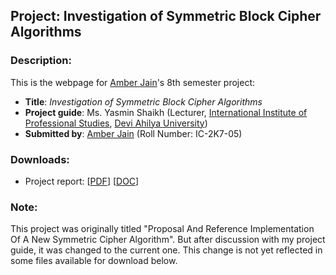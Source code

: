 ## Project: Investigation of Symmetric Block Cipher Algorithms

### Description:
This is the webpage for [Amber Jain](/)'s 8th semester project:

* **Title**: *Investigation of Symmetric Block Cipher Algorithms*
* **Project guide**: Ms. Yasmin Shaikh (Lecturer, [International Institute of Professional Studies](http://iips.edu.in), [Devi Ahilya University](http://www.dauniv.ac.in/))
* **Submitted by**: [Amber Jain](/) (Roll Number: IC-2K7-05)

### Downloads:
* Project report: [[PDF](./files/project_report.pdf)] [[DOC](./files/project_report.doc)]

### Note:
This project was originally titled "Proposal And Reference Implementation Of A New Symmetric Cipher Algorithm". But after discussion with my project guide, it was changed to the current one. This change is not yet reflected in some files available for download below.

